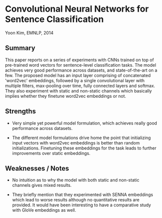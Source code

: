 # Convolutional Neural Networks for Sentence Classification

Yoon Kim, EMNLP, 2014

## Summary

This paper reports on a series of experiments with CNNs trained
on top of pre-trained word vectors for sentence-level classification
tasks. The model achieves very good performance across datasets, and
state-of-the-art on a few. The proposed model has an input layer
comprising of concatenated 'word2vec' embeddings, followed by a single
convolutional layer with multiple filters, max-pooling over time,
fully connected layers and softmax. They also experiment with static
and non-static channels which basically implies whether they finetune
word2vec embeddings or not.

## Strengths

- Very simple yet powerful model formulation, which achieves really good
performance across datasets.

- The different model formulations drive home the point that initializing
input vectors with word2vec embeddings is better than random initializations.
Finetuning these embeddings for the task leads to further improvements over
static embeddings.

## Weaknesses / Notes

- No intuition as to why the model with both static and non-static channels
gives mixed results.

- They briefly mention that they experimented with SENNA embeddings which lead
to worse results although no quantitative results are provided. It would have been
interesting to have a comparative study with GloVe embeddings as well.